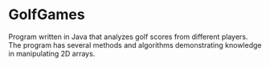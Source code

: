# GolfGames
Program written in Java that analyzes golf scores from different players. The program has several methods and algorithms demonstrating knowledge in manipulating 2D arrays.
